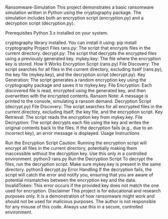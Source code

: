 Ransomware-Simulation
This project demonstrates a basic ransomware simulation written in Python using the cryptography package. The simulation includes both an encryption script (encryption.py) and a decryption script (decryption.py).

Prerequisites Python 3.x installed on your system.

cryptography library installed. You can install it using: pip install cryptography Project Files rans.py: The script that encrypts files in the current directory. decrypt.py: The script that decrypts the encrypted files using a previously generated key. mykey.key: The file where the encryption key is stored. How It Works Encryption Script (rans.py) File Discovery: The script searches for all files in the current directory, excluding itself (rans.py), the key file (mykey.key), and the decryption script (decrypt.py). Key Generation: The script generates a random encryption key using the cryptography package and saves it to mykey.key. File Encryption: Each discovered file is read, encrypted using the generated key, and then overwritten with the encrypted contents. Ransom Note: A message is printed to the console, simulating a ransom demand. Decryption Script (decrypt.py) File Discovery: The script searches for all encrypted files in the current directory, excluding itself, the key file, and the encryption script. Key Retrieval: The script reads the encryption key from mykey.key. File Decryption: The script decrypts each file using the key and writes the original contents back to the files. If the decryption fails (e.g., due to an incorrect key), an error message is displayed. Usage Instructions

Run the Encryption Script Caution: Running the encryption script will encrypt all files in the current directory, potentially making them inaccessible without the decryption key. Use this only in a controlled environment. python3 rans.py
Run the Decryption Script To decrypt the files, run the decryption script. Make sure mykey.key is present in the same directory. python3 decrypt.py Error Handling If the decryption fails, the script will catch the error and notify you, ensuring that you are aware of potential mismatches between the encryption key and the data. InvalidToken: This error occurs if the provided key does not match the one used for encryption. Disclaimer This project is for educational and research purposes only. It is a demonstration of how ransomware might work and should not be used for malicious purposes. The author is not responsible for any misuse of this code. Always use this in a secure, controlled environment.
